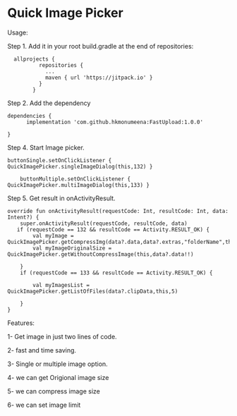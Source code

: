 # Quick Image Picker

Usage:

Step 1. Add it in your root build.gradle at the end of repositories:
            
      allprojects {
              repositories {
                ...
                maven { url 'https://jitpack.io' }
              }
            }


Step 2. Add the dependency

	dependencies {
	      implementation 'com.github.hkmonumeena:FastUpload:1.0.0'

	}


Step 4. Start Image picker. 

 	buttonSingle.setOnClickListener { QuickImagePicker.singleImageDialog(this,132) }
	
    	buttonMultiple.setOnClickListener { QuickImagePicker.multiImageDialog(this,133) }

Step 5. Get result in onActivityResult.
    
    override fun onActivityResult(requestCode: Int, resultCode: Int, data: Intent?) {
        super.onActivityResult(requestCode, resultCode, data)
       if (requestCode == 132 && resultCode == Activity.RESULT_OK) {
            val myImage = QuickImagePicker.getCompressImg(data?.data,data?.extras,"folderName",this)
            val myImageOriginalSize = QuickImagePicker.getWithoutCompressImage(this,data?.data!!)

        }
        if (requestCode == 133 && resultCode == Activity.RESULT_OK) {

            val myImagesList = QuickImagePicker.getListOfFiles(data?.clipData,this,5)

        }
    } 

Features:

1- Get image in just two lines of code.

2- fast and time saving.

3- Single or multiple image option.

4- we can get Origional image size

5- we can compress image size

6- we can set image limit
